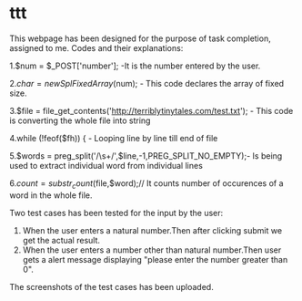 # ttt
This webpage has been designed for the purpose of task completion, assigned to me.
Codes and their explanations:

  1.$num = $_POST['number']; -It is the number entered by the user.
  
  2.$char = new SplFixedArray($num); - This code declares the array of fixed size.
  
  3.$file = file_get_contents('http://terriblytinytales.com/test.txt'); - This code is converting the whole file into string
  
  4.while (!feof($fh)) { - Looping  line by line till end of file
  
  5.$words = preg_split('/\s+/',$line,-1,PREG_SPLIT_NO_EMPTY);- Is being used to extract individual word from individual lines
  
  6.$count=substr_count($file,$word);// It counts number of occurences of a word in the whole file.
  
 Two test cases has been tested for the input by the user:
  1. When the user enters a natural number.Then after clicking submit we get the actual result.
  2. When the user enters a number other than natural number.Then user gets a alert message displaying "please enter the number greater          than 0".
  
  The screenshots of the test cases has been uploaded.
